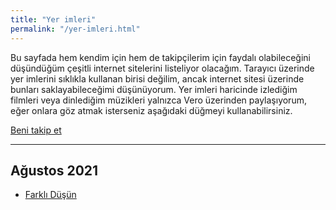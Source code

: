 ```yaml
---
title: "Yer imleri"
permalink: "/yer-imleri.html"
---
```

Bu sayfada hem kendim için hem de takipçilerim için faydalı olabileceğini düşündüğüm çeşitli internet sitelerini listeliyor olacağım. Tarayıcı üzerinde yer imlerini sıklıkla kullanan birisi değilim, ancak internet sitesi üzerinde bunları saklayabileceğimi düşünüyorum. Yer imleri haricinde izlediğim filmleri veya dinlediğim müzikleri yalnızca Vero üzerinden paylaşıyorum, eğer onlara göz atmak isterseniz aşağıdaki düğmeyi kullanabilirsiniz.

<a class="btn btn-warning" href="https://vero.co/tolgaaaltas/">Beni takip et</a>

---

## Ağustos 2021
- [Farklı Düşün](https://farkli-dusun.simplecast.com/)
